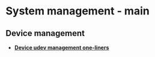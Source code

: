 
# System management - main

## Device management

* [**Device udev management one-liners**](device_management/device-udev-management.one-liners)

